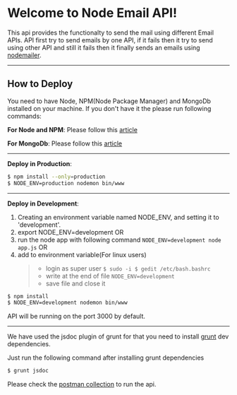 Welcome to Node Email API!
===================

This api provides the functionalty to send the mail using different Email APIs. API first try to send emails by one API, if it fails then it try to send using other API and still it fails then it finally sends an emails using [nodemailer](https://www.npmjs.com/package/nodemailer).

----------


How to Deploy
----

You need to have Node, NPM(Node Package Manager) and MongoDb installed on your machine. If you don't have it the please run following commands:

**For Node and NPM**:
Please follow this [article](https://docs.npmjs.com/getting-started/installing-node)

**For MongoDb**:
Please follow this [article](https://docs.mongodb.com/getting-started/shell/installation/)

--------------------
**Deploy in Production**:
```sh
$ npm install --only=production
$ NODE_ENV=production nodemon bin/www
```

--------------------
**Deploy in Development**:

1.  Creating an environment variable named NODE_ENV, and setting it to 'development'.
2.  export NODE_ENV=development
 OR
3.  run the node app with following command
    ```NODE_ENV=development node app.js```
OR
4.  add to environment variable(For linux users)
    >* login as super user
        ```
        $ sudo -i
        $ gedit /etc/bash.bashrc
        ```
    >* write at the end of file
        ```
        NODE_ENV=development
        ```
    >* save file and close it


```sh
$ npm install
$ NODE_ENV=development nodemon bin/www
```

API will be running on the port 3000 by default.

-----------
We have used the jsdoc plugin of grunt for that you need to install [grunt](https://gruntjs.com/configuring-tasks) dev dependencies.

Just run the following command after installing grunt dependencies
```sh
$ grunt jsdoc
```

Please check the [postman collection](https://www.getpostman.com/collections/5b6183cf1d39c4e3eb55) to run the api.
